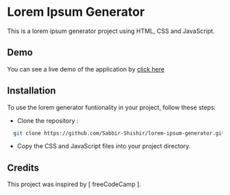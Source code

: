 
# Lorem Ipsum Generator

This is a lorem ipsum generator project using HTML, CSS and JavaScript.
## Demo

You can see a live demo of the application by [click here](https://lorem-ipsum-generator-73626f.netlify.app/)
## Installation

To use the lorem generator funtionality in your project, follow these steps:

- Clone the repository :
```bash
  git clone https://github.com/Sabbir-Shishir/lorem-ipsum-generator.git
```

- Copy the CSS and JavaScript files into your project directory.
## Credits

This project was inspired by [ freeCodeCamp ].
